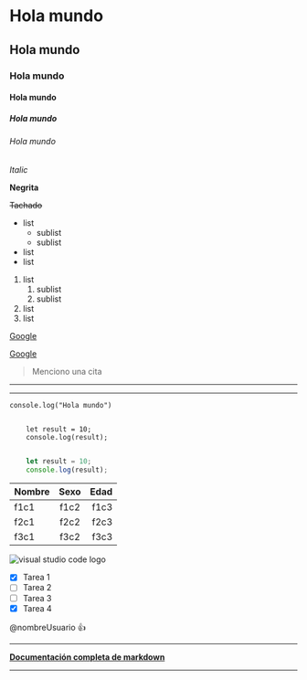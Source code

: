 <!-- Títulos -->

# Hola mundo
## Hola mundo
### Hola mundo
#### Hola mundo
##### Hola mundo
###### Hola mundo

<!-- Formatos de texto -->

*Italic*

**Negrita**

~~Tachado~~

<!-- Listas desordenadas -->

* list
    * sublist
    * sublist
* list
* list

<!-- Lista ordenada -->

1. list
    1. sublist
    2. sublist
2. list
3. list

<!-- Enlaces -->

[Google](http://www.google.com)

[Google](http://www.google.com "Título personalizado")

<!-- Citas -->

> Menciono una cita

<!-- Linea divisora -->

---
___

<!-- Mostrar código -->

`console.log("Hola mundo")`

```

    let result = 10;
    console.log(result);

```

``` javascript

    let result = 10;
    console.log(result);

```

<!-- Tablas -->

| Nombre    | Sexo      | Edad      |
| --------- | :-------: | --------: |
| f1c1      | f1c2      | f1c3      |
| f2c1      | f2c2      | f2c3      |
| f3c1      | f3c2      | f3c3      |

<!-- Imágenes -->

![visual studio code logo](https://upload.wikimedia.org/wikipedia/commons/thumb/9/9a/Visual_Studio_Code_1.35_icon.svg/2048px-Visual_Studio_Code_1.35_icon.svg.png "Logo de vsc")

<!-- GitHub markdown (Solo se ve en GitHub) -->

* [x] Tarea 1
* [ ] Tarea 2
* [ ] Tarea 3
* [x] Tarea 4

@nombreUsuario :+1:

<!-- TODA LA DOCUMENTACIÓN COMPLETA DE MARKDOWN -->

---

**[Documentación completa de markdown](https://github.com/adam-p/markdown-here/wiki/Markdown-Cheatsheet "Documentación en github")**

---